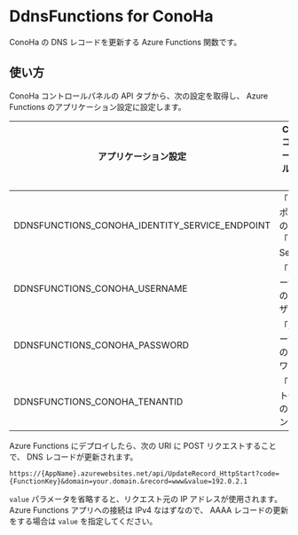 # DdnsFunctions for ConoHa
ConoHa の DNS レコードを更新する Azure Functions 関数です。

## 使い方
ConoHa コントロールパネルの API タブから、次の設定を取得し、 Azure Functions のアプリケーション設定に設定します。

| アプリケーション設定 | ConoHa コントロールパネル内の名称 |
| ------------------ | ------------------------------- |
| DDNSFUNCTIONS_CONOHA_IDENTITY_SERVICE_ENDPOINT | 「エンドポイント」の「Identity Service」 |
| DDNSFUNCTIONS_CONOHA_USERNAME | 「APIユーザー」の「ユーザー名」 |
| DDNSFUNCTIONS_CONOHA_PASSWORD | 「APIユーザー」の「パスワード」 |
| DDNSFUNCTIONS_CONOHA_TENANTID | 「テナント情報」の「テナントID」 |

Azure Functions にデプロイしたら、次の URI に POST リクエストすることで、 DNS レコードが更新されます。

```
https://{AppName}.azurewebsites.net/api/UpdateRecord_HttpStart?code={FunctionKey}&domain=your.domain.&record=www&value=192.0.2.1
```

`value` パラメータを省略すると、リクエスト元の IP アドレスが使用されます。 Azure Functions アプリへの接続は IPv4 なはずなので、 AAAA レコードの更新をする場合は `value` を指定してください。
